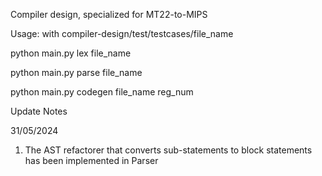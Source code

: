 Compiler design, specialized for MT22-to-MIPS

Usage: with compiler-design/test/testcases/file_name

python main.py lex file_name

python main.py parse file_name

python main.py codegen file_name reg_num

Update Notes

31/05/2024

1) The AST refactorer that converts sub-statements to block statements has been implemented in Parser